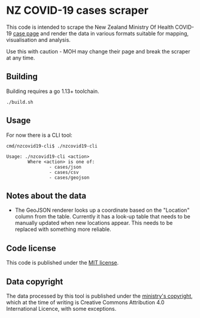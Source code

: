 # NZ COVID-19 cases scraper

This code is intended to scrape the New Zealand Ministry Of Health COVID-19 [case page](https://www.health.govt.nz/our-work/diseases-and-conditions/covid-19-novel-coronavirus/covid-19-current-cases)
and render the data in various formats suitable for mapping, visualisation and analysis.

Use this with caution - MOH may change their page and break the scraper at any time.

## Building

Building requires a go 1.13+ toolchain.

`./build.sh`

## Usage

For now there is a CLI tool:

```
cmd/nzcovid19-cli$ ./nzcovid19-cli 

Usage: ./nzcovid19-cli <action>
        Where <action> is one of:
                - cases/json
                - cases/csv
                - cases/geojson
```

## Notes about the data

- The GeoJSON renderer looks up a coordinate based on the "Location" column from the table. Currently it has a look-up table that needs to be manually updated when new locations appear. This needs to be replaced with something more reliable.

## Code license

This code is published under the [MIT license](LICENSE.txt).

## Data copyright

The data processed by this tool is published under the [ministry's copyright](https://www.health.govt.nz/about-site/copyright), which at the time
of writing is Creative Commons Attribution 4.0 International Licence, with some exceptions.
